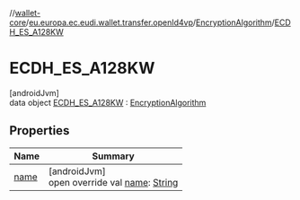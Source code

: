//[wallet-core](../../../../index.md)/[eu.europa.ec.eudi.wallet.transfer.openId4vp](../../index.md)/[EncryptionAlgorithm](../index.md)/[ECDH_ES_A128KW](index.md)

# ECDH_ES_A128KW

[androidJvm]\
data object [ECDH_ES_A128KW](index.md) : [EncryptionAlgorithm](../index.md)

## Properties

| Name | Summary |
|---|---|
| [name](name.md) | [androidJvm]<br>open override val [name](name.md): [String](https://kotlinlang.org/api/latest/jvm/stdlib/kotlin/-string/index.html) |
